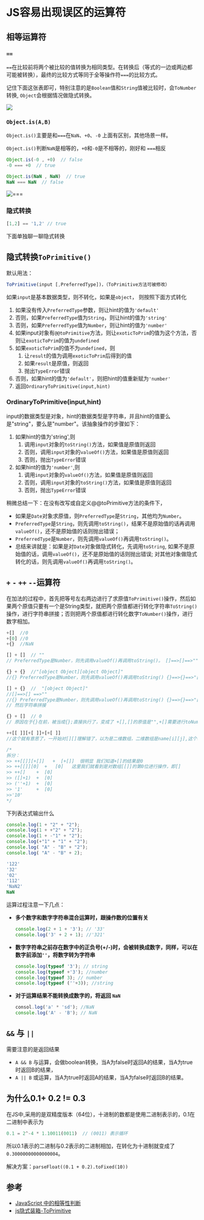 # JS容易出现误区的运算符

## 相等运算符

### `==`

`==`在比较前将两个被比较的值转换为相同类型。在转换后（等式的一边或两边都可能被转换），最终的比较方式等同于全等操作符`===`的比较方式。

记住下面这张表即可，特别注意的是`Boolean`值和`String`值被比较时，会`ToNumber`转换, `Object`会根据情况做隐式转换。

![](/assets/==.png)

### `Object.is(A,B)`

`Object.is()`主要是和`===`在`NaN`、`+0`、`-0` 上面有区别，其他场景一样。

`Object.is()`判断`NaN`是相等的，`+0`和`-0`是不相等的，刚好和 `===`相反

```js
Object.is(-0 , +0)  // false
-0 === +0  // true

Object.is(NaN , NaN)  // true
NaN === NaN  // false
```

![===](/assets/===.png)

### 隐式转换

```js
[1,2] == '1,2' // true
```

下面单独聊一聊隐式转换

## 隐式转换`ToPrimitive()`

默认用法：

```js
ToPrimitive(input [,PreferredType])，（ToPrimitive方法可被修改）
```

如果`input`是基本数据类型，则不转化，如果是`object`， 则按照下面方式转化

1. 如果没有传入`PreferredType`参数，则让hint的值为`'default'`
2. 否则，如果`PreferredType`值为`String`，则让hint的值为`'string'`
3. 否则，如果`PreferredType`值为`Number`，则让hint的值为`'number'`
4. 如果input对象有`@@toPrimitive`方法，则让`exoticToPrim`的值为这个方法，否则让`exoticToPrim`的值为`undefined`
5. 如果`exoticToPrim`的值不为`undefined`，则
   1. 让`result`的值为调用`exoticToPrim`后得到的值
   2. 如果`result`是原值，则返回
   3. 抛出`TypeError`错误
6. 否则，如果hint的值为`'default'`，则把hint的值重新赋为`'number'`
7. 返回`OrdinaryToPrimitive(input,hint)`

### OrdinaryToPrimitive(input,hint)

input的数据类型是对象，hint的数据类型是字符串，并且hint的值要么是"string"，要么是"number"。该抽象操作的步骤如下：

1. 如果hint的值为'string',则
   1. 调用`input`对象的`toString()`方法，如果值是原值则返回
   2. 否则，调用`input`对象的`valueOf()`方法，如果值是原值则返回
   3. 否则，抛出`TypeError`错误
2. 如果hint的值为`'number'`,则
   1. 调用`input`对象的`valueOf()`方法，如果值是原值则返回
   2. 否则，调用`input`对象的`toString()`方法，如果值是原值则返回
   3. 否则，抛出`TypeError`错误

稍微总结一下：在没有改写或自定义@@toPrimitive方法的条件下，

- 如果是`Date`对象求原值，则`PreferredType`是`String`，其他均为`Number`。
- `PreferredType`是`String`，则先调用`toString()`，结果不是原始值的话再调用`valueOf()`，还不是原始值的话则抛出错误；
- `PreferredType`是`Number`，则先调用`valueOf()`再调用`toString()`。
- 总结来讲就是：如果是对`Date`对象做隐式转化，先调用`toString`, 如果不是原始值的话，调用`valueOf()`，还不是原始值的话则抛出错误; 对其他对象做隐式转化的话，则先调用`valueOf()`再调用`toString()`。

## `+` `-` `++` `--`运算符

在加法的过程中，首先把等号左右两边进行了求原值`ToPrimitive()`操作，然后如果两个原值只要有一个是String类型，就把两个原值都进行转化字符串`ToString()`操作，进行字符串拼接；否则把两个原值都进行转化数字`ToNumber()`操作，进行数字相加。

```js
+[]  //0
+[0] //0
+{}  //NaN

[] + []  // ""
// PreferredType是Number，则先调用valueOf()再调用toString()。 []==>[]==>""

{} + {}  //"[object Object][object Object]"
//{} PreferredType是Number，则先调用valueOf()再调用toString() {}==>{}==>"[object Object]"

[] + {}  //  "[object Object]"
//[]==>[] ==>""
//{} PreferredType是Number，则先调用valueOf()再调用toString() {}==>{}==>"[object Object]"
// 然后字符串拼接

{} + []  // 0
// 原因在于{}在前，被当成{};直接执行了，变成了 +[],[]的原值是"",+[]需要进行toNumber转换变成了0 ，最后结果为0

++[[ ]][+[ ]]+[+[ ]]
//这个就有意思了，一开始对[][]理解错了，以为是二维数组，二维数组是name[i][j],这个才是对二维数组的调用，[][]是对前面那个一维数组的调用，数组名就是第一个[].

/*
拆分：
>> ++[[]][+[]]   +  [+[]]  很明显 我们知道+[]的结果是0
>> ++[[]][0]  +   [0]   这里我们就看到是对数组[[]]的第0位进行操作，即[]
>> ++[]    +  [0]
>> ([]+1)  +  [0]
>> (''+1)  +  [0]
>> '1'     +  [0]
>>'10'
*/
```

下列表达式输出什么

```js
console.log(1 + "2" + "2");
console.log(1 + +"2" + "2");
console.log(1 + -"1" + "2");
console.log(+"1" + "1" + "2");
console.log( "A" - "B" + "2");
console.log( "A" - "B" + 2);
```

```js
'122'
'32'
'02'
'112'
'NaN2'
NaN
```

运算过程注意一下几点：

- **多个数字和数字字符串混合运算时，跟操作数的位置有关**
  
  ```js
  console.log(2 + 1 + '3'); // '33'
  console.log('3' + 2 + 1); //'321'
  ```

- **数字字符串之前存在数字中的正负号(+/-)时，会被转换成数字，同样，可以在数字前添加`''`，将数字转为字符串**
  
  ```js
  console.log(typeof '3'); // string
  console.log(typeof +'3'); //number
  console.log(typeof 3); // number
  console.log(typeof (''+3)); //string
  ```

- **对于运算结果不能转换成数字的，将返回 `NaN`**
  
  ```js
  consol.log('a' * 'sd'); //NaN
  console.log('A' - 'B'); // NaN
  ```

## `&&` 与 `||`

需要注意的是返回结果

- `A && B` 与运算，会做boolean转换，当A为false时返回A的结果，当A为true时返回B的结果，
- `A || B` 或运算，当A为true时返回A的结果，当A为false时返回B的结果。

## 为什么0.1+ 0.2 != 0.3

在JS中,采用的是双精度版本（64位），十进制的数都是使用二进制表示的，0.1在二进制中表示为

```js
0.1 = 2^-4 * 1.10011(0011)  // (0011) 表示循环
```

所以0.1表示的二进制与0.2表示的二进制相加，在转化为十进制就变成了`0.30000000000000004`。

解决方案：`parseFloat((0.1 + 0.2).toFixed(10))`

## 参考

- [JavaScript 中的相等性判断](https://developer.mozilla.org/zh-CN/docs/Web/JavaScript/Equality_comparisons_and_sameness)
- [js隐式装箱-ToPrimitive](https://sinaad.github.io/xfe/2016/04/15/ToPrimitive/)
